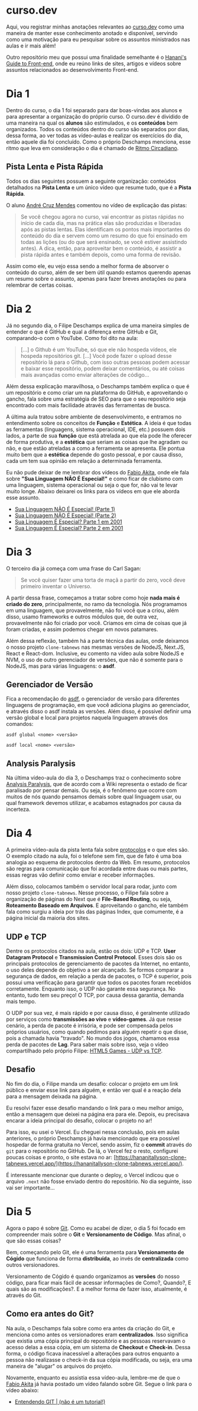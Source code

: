 # curso.dev
Aqui, vou registrar minhas anotações relevantes ao [curso.dev](https://curso.dev/) como uma maneira de manter esse conhecimento anotado e disponível, servindo como uma motivação para eu pesquisar sobre os assuntos ministrados nas aulas e ir mais além!

Outro repositório meu que possui uma finalidade semelhante é o [Hanani's Guide to Front-end](https://github.com/hananitallyson/guide-to-front-end), onde eu reúno links de sites, artigos e vídeos sobre assuntos relacionados ao desenvolvimento Front-end.

# Dia 1
Dentro do curso, o dia 1 foi separado para dar boas-vindas aos alunos e para apresentar a organização do próprio curso. O curso.dev é dividido de uma maneira na qual os **alunos** são estimulados, e os **conteúdos** bem organizados. Todos os conteúdos dentro do curso são separados por dias, dessa forma, ao ver todas as vídeo-aulas e realizar os exercícios do dia, então aquele dia foi concluído. Como o próprio Deschamps menciona, esse ritmo que leva em consideração o dia é chamado de [Ritmo Circadiano](https://pt.wikipedia.org/wiki/Ritmo_circadiano).

## Pista Lenta e Pista Rápida
Todos os dias seguintes possuem a seguinte organização: conteúdos detalhados na **Pista Lenta** e um único vídeo que resume tudo, que é a **Pista Rápida**.

O aluno [André Cruz Mendes](https://github.com/andrecruzmendes) comentou no vídeo de explicação das pistas:
>Se você chegou agora no curso, vai encontrar as pistas rápidas no início de cada dia, mas na prática elas são produzidas e liberadas após as pistas lentas. Elas identificam os pontos mais importantes do conteúdo do dia e servem como um resumo do que foi ensinado em todas as lições (ou do que será ensinado, se você estiver assistindo antes). A dica, então, para aproveitar bem o conteúdo, é assistir a pista rápida antes e também depois, como uma forma de revisão.

Assim como ele, eu vejo essa sendo a melhor forma de absorver o conteúdo do curso, além de ser bem útil quando estamos querendo apenas um resumo sobre o assunto, apenas para fazer breves anotações ou para relembrar de certas coisas.

# Dia 2
Já no segundo dia, o Filipe Deschamps explica de uma maneira simples de entender o que é GitHub e qual a diferença entre GitHub e Git, comparando-o com o YouTube. Como foi dito na aula:
> [...] o Github é um YouTube, só que ele não hospeda vídeos, ele hospeda repositórios git. [...] Você pode fazer o upload desse repositório lá para o Github, com isso outras pessoas podem acessar e baixar esse repositório, podem deixar comentários, ou até coisas mais avançadas como enviar alterações de código...

Além dessa explicação maravilhosa, o Deschamps também explica o que é um repositório e como criar um na plataforma do GitHub, e aproveitando o gancho, fala sobre uma estratégia de SEO para que o seu repositório seja encontrado com mais facilidade através das ferramentas de busca.

A última aula tratou sobre ambiente de desenvolvimento, e entramos no entendimento sobre os conceitos de **Função** e **Estética**. A ideia é que todas as ferramentas (linguagens, sistema operacional, IDE, etc.) possuem dois lados, a parte de sua **função** que está atrelada ao que ela pode lhe oferecer de forma produtiva, e a **estética** que seriam as coisas que lhe agradam ou não, e que estão atreladas a como a ferramenta se apresenta. Ele pontua muito bem que a **estética** depende do gosto pessoal, e por causa disso, cada um tem sua opinião em relação a determinada ferramenta.

Eu não pude deixar de me lembrar dos vídeos do [Fabio Akita](https://www.youtube.com/@Akitando/), onde ele fala sobre **"Sua Linguagem NÃO É Especial!"** e como ficar de clubismo com uma linguagem, sistema operacional ou seja o que for, não vai te levar muito longe. Abaixo deixarei os links para os vídeos em que ele aborda esse assunto.
- [Sua Linguagem NÃO É Especial! (Parte 1)](https://youtu.be/p9-WuJbVHHc)
- [Sua Linguagem NÃO É Especial! (Parte 2)](https://youtu.be/XcTTajFENHI)
- [Sua Linguagem É Especial? Parte 1 em 2001](https://youtu.be/NwAvovzHRDU)
- [Sua Linguagem É Especial? Parte 2 em 2001](https://youtu.be/O4CWVQLbi48)

# Dia 3
O terceiro dia já começa com uma frase do Carl Sagan:
> Se você quiser fazer uma torta de maçã a partir do zero, você deve primeiro inventar o Universo.

A partir dessa frase, começamos a tratar sobre como hoje **nada mais é criado do zero**, principalmente, no ramo da tecnologia. Nós programamos em uma linguagem, que provavelmente, não foi você que a criou, além disso, usamo frameworks e outros módulos que, de outra vez, provavelmente não foi criado por você. Criamos em cima de coisas que já foram criadas, e assim podemos chegar em novos patamares.

Além dessa reflexão, também há a parte técnica das aulas, onde deixamos o nosso projeto `clone-tabnews` nas mesmas versões de NodeJS, Next.JS, React e React-dom. Inclusive, eu comento na vídeo aula sobre NodeJS e NVM, o uso de outro gerenciador de versões, que não é somente para o NodeJS, mas para várias linguagens: o **asdf**.

## Gerenciador de Versão
Fica a recomendação do [asdf](https://asdf-vm.com/guide/getting-started.html), o gerenciador de versão para diferentes linguagens de programação, em que você adiciona plugins ao gerenciador, e através disso o asdf instala as versões. Além disso, é possível definir uma versão global e local para projetos naquela linguagem através dos comandos:
```shell
asdf global <nome> <versão>
```
```shell
asdf local <nome> <versão>
```

## Analysis Paralysis
Na última vídeo-aula do dia 3, o Deschamps traz o conhecimento sobre [Analysis Paralysis](https://en.wikipedia.org/wiki/Analysis_paralysis), que de acordo com a Wiki representa o estado de ficar paralisado por pensar demais. Ou seja, é o fenômeno que ocorre com muitos de nós quando pensamos demais sobre qual linguagem usar, ou qual framework devemos utilizar, e acabamos estagnados por causa da incerteza.

# Dia 4
A primeira vídeo-aula da pista lenta fala sobre [protocolos](https://pt.wikipedia.org/wiki/Protocolo_(ci%C3%AAncia_da_computa%C3%A7%C3%A3o)) e o que eles são. O exemplo citado na aula, foi o telefone sem fim, que de fato é uma boa analogia ao esquema de protocolos dentro da Web. Em resumo, protocolos são regras para comunicação que foi acordada entre duas ou mais partes, essas regras vão definir como enviar e receber informações.

Além disso, colocamos também o servidor local para rodar, junto com nosso projeto `clone-tabnews`. Nesse processo, o Filipe fala sobre a organização de páginas do Next que é **File-Based Routing**, ou seja, **Roteamento Baseado em Arquivos**. E aproveitando o gancho, ele também fala como surgiu a ideia por trás das páginas Index, que comumente, é a página inicial da maioria dos sites.

## UDP e TCP
Dentre os protocolos citados na aula, estão os dois: UDP e TCP. **User Datagram Protocol** e **Transmission Control Protocol**. Esses dois são os principais protocolos de gerenciamento de pacotes da Internet, no entanto, o uso deles depende do objetivo a ser alcançado. Se formos comparar a segurança de dados, em relação a perda de pacotes, o TCP é superior, pois possui uma verificação para garantir que todos os pacotes foram recebidos corretamente. Enquanto isso, o UDP não garante essa segurança. No entanto, tudo tem seu preço! O TCP, por causa dessa garantia, demanda mais tempo.

O UDP por sua vez, é mais rápido e por causa disso, é geralmente utilizado por serviços como **transmissões ao vivo** e **vídeo-games**. Já que nesse cenário, a perda de pacote é irrisória, e pode ser compensada pelos próprios usuários, como quando pedimos para alguém repetir o que disse, pois a chamada havia "travado". No mundo dos jogos, chamamos essa perda de pacotes de **Lag**. Para saber mais sobre isso, veja o vídeo compartilhado pelo próprio Filipe: [HTML5 Games - UDP vs TCP](https://youtu.be/ZEEBsq3eQmg).

## Desafio
No fim do dia, o Filipe manda um desafio: colocar o projeto em um link público e enviar esse link para alguém, e então ver qual é a reação dela para a mensagem deixada na página.

Eu resolvi fazer esse desafio mandando o link para o meu melhor amigo, então a mensagem que deixei na página era para ele. Depois, eu precisava encarar a ideia principal do desafio, colocar o projeto no ar!

Para isso, eu usei o Vercel. Eu cheguei nessa conclusão, pois em aulas anteriores, o próprio Deschamps já havia mencionado que era possível hospedar de forma gratuita no Vercel, sendo assim, fiz o **commit** através do `git` para o repositório no GitHub. De lá, o Vercel fez o resto, configurei poucas coisas e pronto, o site estava no ar: [https://hananitallyson-clone-tabnews.vercel.app/](https://hananitallyson-clone-tabnews.vercel.app/).

É interessante mencionar que durante o deploy, o Vercel indicou que o arquivo `.next` não fosse enviado dentro do repositório. No dia seguinte, isso vai ser importante...

# Dia 5
Agora o papo é sobre [Git](https://git-scm.com/). Como eu acabei de dizer, o dia 5 foi focado em compreender mais sobre o **Git** e **Versionamento de Código**. Mas afinal, o que são essas coisas?

Bem, começando pelo Git, ele é uma ferramenta para **Versionamento de Cógido** que funciona de forma **distribuída**, ao invés de **centralizada** como outros versionadores.

Versionamento de Cógido é quando organizamos as **versões** do nosso código, para ficar mais fácil de acessar informações de Como?, Quando?, E quais são as modificações?. E a melhor forma de fazer isso, atualmente, é através do Git.

## Como era antes do Git?
Na aula, o Deschamps fala sobre como era antes da criação do Git, e menciona como antes os versionadores eram **centralizados**. Isso significa que existia uma cópia principal do repositório e as pessoas reservavam o acesso delas a essa cópia, em um sistema de **Checkout** e **Check-in**. Dessa forma, o código ficava inacessível a alterações para outros enquanto a pessoa não realizasse o check-in da sua cópia modificada, ou seja, era uma maneira de "alugar" os arquivos do projeto.

Novamente, enquanto eu assistia essa vídeo-aula, lembre-me de que o [Fabio Akita](https://www.youtube.com/@Akitando/) já havia postado um vídeo falando sobre Git. Segue o link para o vídeo abaixo:
- [Entendendo GIT | (não é um tutorial!)](https://youtu.be/6Czd1Yetaac)
